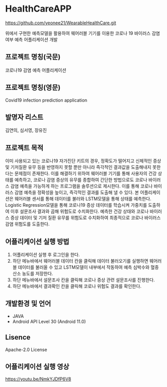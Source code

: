 # HealthCareAPP

https://github.com/yeonee21/WearableHealthCare.git 

위에서 구현한 예측모델을 활용하여 웨어러블 기기를 이용한 코로나 19 바이러스 감염 여부 예측 어플리케이션 개발

## 프로젝트 명칭(국문)
코로나19 감염 예측 어플리케이션

## 프로젝트 명칭(영문)
Covid19 infection prediction application

## 발명자 리스트
김연의, 심서영, 장유진

## 프로젝트 목적
이미 사용되고 있는 코로나19 자가진단 키트의 경우, 정확도가 떨어지고 신체적인 증상 및 기저질환 유무 등을 반영하지 못할 뿐만 아니라 즉각적인 결과값을 도출해내지 못한다는 문제점이 존재한다. 이를 해결하기 위하여 웨어러블 기기를 통해 사용자의 건강 상태를 예측하고, 코로나 감염 증상의 유무를 종합하여 간단한 방법으로도 코로나 바이러스 감염 예측을 가능하게 하는 프로그램을 솔루션으로 제시한다. 이를 통해 코로나 바이러스 감염 예측을 정확성을 높이고, 즉각적인 결과를 도출해 낼 수 있다.
본 어플리케이션은 웨어러블 센서를 통해 데이터를 불러와 LSTM모델을 통해 상태를 예측한다. Logistic Regression모델을 통해 코로나19 증상 데이터를 학습시켜 가중치를 도출하여 이후 설문조사 결과와 곱해 위험도로 수치화한다.
예측한 건강 상태와 코로나 바이러스 증상 데이터 및 기저 질환 유무를 위험도로 수치화하여 최종적으로 코로나 바이러스 감염 위험도를 도출한다.

## 어플리케이션 실행 방법
1. 어플리케이션 실행 후 로그인을 한다.
2. 하단 메뉴바에서 웨어러블 데이터 칸을 클릭해 데이터 불러오기를 실행하면 웨어러블 데이터를 불러올 수 있고 LSTM모델이 내부에서 작동하여 예측 심박수와 혈중 산소 농도를 저장한다.
3. 하단 메뉴바에서 설문조사 칸을 클릭해 코로나 증상 관련 설문조사를 진행한다.
4. 하단 메뉴바에서 결과확인 칸을 클릭해 코로나 위험도 결과를 확인한다.

## 개발환경 및 언어
- JAVA
- Android API Level 30 (Android 11.0)

## Lisence
Apache-2.0 License


## 어플리케이션 실행 영상
https://youtu.be/NmkYJDfP6V8


